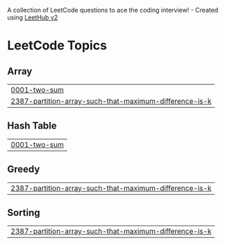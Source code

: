 A collection of LeetCode questions to ace the coding interview! - Created using [LeetHub v2](https://github.com/arunbhardwaj/LeetHub-2.0)
<!---LeetCode Topics Start-->
# LeetCode Topics
## Array
|  |
| ------- |
| [0001-two-sum](https://github.com/mshiva2202/LeetCode/tree/master/0001-two-sum) |
| [2387-partition-array-such-that-maximum-difference-is-k](https://github.com/mshiva2202/LeetCode/tree/master/2387-partition-array-such-that-maximum-difference-is-k) |
## Hash Table
|  |
| ------- |
| [0001-two-sum](https://github.com/mshiva2202/LeetCode/tree/master/0001-two-sum) |
## Greedy
|  |
| ------- |
| [2387-partition-array-such-that-maximum-difference-is-k](https://github.com/mshiva2202/LeetCode/tree/master/2387-partition-array-such-that-maximum-difference-is-k) |
## Sorting
|  |
| ------- |
| [2387-partition-array-such-that-maximum-difference-is-k](https://github.com/mshiva2202/LeetCode/tree/master/2387-partition-array-such-that-maximum-difference-is-k) |
<!---LeetCode Topics End-->